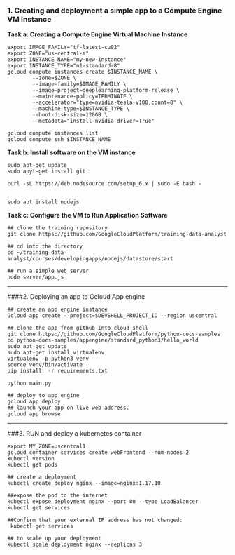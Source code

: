 ### 1. Creating and deployment a simple app to a Compute Engine VM Instance

**Task a: Creating a Compute Engine Virtual Machine Instance**
```
export IMAGE_FAMILY="tf-latest-cu92"
export ZONE="us-central-a"
export INSTANCE_NAME="my-new-instance"
export INSTANCE_TYPE="n1-standard-8"
gcloud compute instances create $INSTANCE_NAME \
        --zone=$ZONE \
        --image-family=$IMAGE_FAMILY \
        --image-project=deeplearning-platform-release \
        --maintenance-policy=TERMINATE \
        --accelerator="type=nvidia-tesla-v100,count=8" \
        --machine-type=$INSTANCE_TYPE \
        --boot-disk-size=120GB \
        --metadata="install-nvidia-driver=True"
    
gcloud compute instances list
gcloud compute ssh $INSTANCE_NAME
```
**Task b: Install software on the VM instance**
```
sudo apt-get update
sudo apyt-get install git

curl -sL https://deb.nodesource.com/setup_6.x | sudo -E bash -


sudo apt install nodejs
```
**Task c: Configure the VM to Run Application Software**
```
## clone the training repository
git clone https://github.com/GoogleCloudPlatform/training-data-analyst

## cd into the directory
cd ~/training-data-analyst/courses/developingapps/nodejs/datastore/start

## run a simple web server
node server/app.js
```
<hr/>
####2.  Deploying an app to Gcloud App engine

```
## create an app engine instance
Gcloud app create --project=$DEVSHELL_PROJECT_ID --region uscentral

## clone the app from github into cloud shell
git clone https://github.com/GoogleCloudPlatform/python-docs-samples
cd python-docs-samples/appengine/standard_python3/hello_world
sudo apt-get update
sudo apt-get install virtualenv
virtualenv -p python3 venv
source venv/bin/activate
pip install  -r requirements.txt

python main.py

## deploy to app engine
gcloud app deploy
## launch your app on live web address.
gcloud app browse
```
<hr/>
###3. RUN and deploy a kubernetes container

``` 
export MY_ZONE=uscentral1
gcloud container services create webFrontend --num-nodes 2
kubectl version
kubectl get pods

## create a deployment
kubectl create deploy nginx --image=nginx:1.17.10

##expose the pod to the internet
kubectl expose deployment nginx --port 80 --type LoadBalancer
kubectl get services

##Confirm that your external IP address has not changed:
 kubectl get services

## to scale up your deployment
kubectl scale deployment nginx --replicas 3
```
